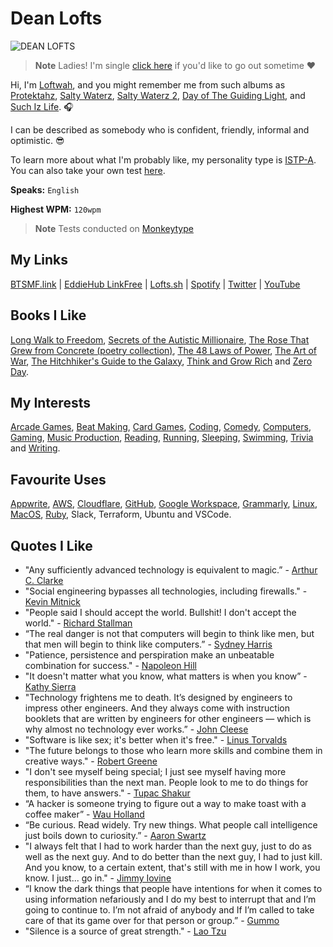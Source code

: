 # Dean Lofts

![DEAN LOFTS](https://user-images.githubusercontent.com/19922556/211828792-f752720a-71fb-4ae8-a119-768d80933f63.png)

> **Note** Ladies! I'm single [click here](https://www.youtube.com/watch?v=dQw4w9WgXcQ) if you'd like to go out sometime ❤️️

Hi, I'm [Loftwah](https://linkfree.eddiehub.io/loftwah), and you might remember me from such albums as [Protektahz](https://www.youtube.com/playlist?list=OLAK5uy_kO8bRKVWIAFGFNDjVkI9NiKtHSsqGEndQ), [Salty Waterz](https://open.spotify.com/album/59eTGkXJYUK6m481rwSES9?si=ANSXBbAWRPSlYqa8ZwnTlw), [Salty Waterz 2](https://open.spotify.com/album/2xhntWeTyDDuk6JVHNsdMK?si=isIwbhPtSbuG51Q5v5EUvw), [Day of The Guiding Light](https://open.spotify.com/album/6IfVVM4fdQZ80OjwMZ1PFN?si=9J-hJyFpT7OaUig17bsUQw), and [Such Iz Life](https://open.spotify.com/album/604EhrF7i400uQmOdhvoge?si=bZYmzg3ASoGDSJj_yzU-iQ). 🎧

I can be described as somebody who is confident, friendly, informal and optimistic. 😎

To learn more about what I'm probably like, my personality type is [ISTP-A](https://www.16personalities.com/istp-personality). You can also take your own test [here](https://www.16personalities.com/free-personality-test).

**Speaks:** `English`

**Highest WPM:** `120wpm`

> **Note** Tests conducted on [Monkeytype](https://monkeytype.com/)

## My Links

[BTSMF.link](https://btsmf.link) | [EddieHub LinkFree](https://linkfree.eddiehub.io/loftwah) | [Lofts.sh](https://lofts.sh) | [Spotify](https://open.spotify.com/user/1230952597?si=aa83abc2ee9b4615) | [Twitter](https://twitter.com/loftwah) | [YouTube](https://www.youtube.com/loftwahthebeatsmiff)

## Books I Like

[Long Walk to Freedom](https://en.wikipedia.org/wiki/Long_Walk_to_Freedom), [Secrets of the Autistic Millionaire](https://www.amazon.com.au/Secrets-Autistic-Millionaire-Everything-Aspergers/dp/B09KDYQX4L), [The Rose That Grew from Concrete (poetry collection)](<https://en.wikipedia.org/wiki/The_Rose_That_Grew_from_Concrete_(poetry_collection)>), [The 48 Laws of Power](https://en.wikipedia.org/wiki/The_48_Laws_of_Power), [The Art of War](https://en.wikipedia.org/wiki/The_Art_of_War), [The Hitchhiker's Guide to the Galaxy](https://en.wikipedia.org/wiki/The_Hitchhiker%27s_Guide_to_the_Galaxy), [Think and Grow Rich](https://en.wikipedia.org/wiki/Think_and_Grow_Rich) and [Zero Day](https://www.goodreads.com/book/show/9763010-zero-day).

## My Interests

[Arcade Games](https://archive.org/details/internetarcade), [Beat Making](https://en.wiktionary.org/wiki/beatmaker), [Card Games](https://en.wikipedia.org/wiki/Card_game), [Coding](https://en.wikipedia.org/wiki/Computer_programming), [Comedy](https://en.wikipedia.org/wiki/Comedy), [Computers](https://en.wikipedia.org/wiki/Computer), [Gaming](https://en.wikipedia.org/wiki/Video_game), [Music Production](https://www.discogs.com/search/?q=beatsmiff&type=all), [Reading](https://en.wikipedia.org/wiki/Reading), [Running](https://en.wikipedia.org/wiki/Running), [Sleeping](https://www.youtube.com/watch?v=dQw4w9WgXcQ), [Swimming](https://en.wikipedia.org/wiki/Swimming), [Trivia](https://en.wikipedia.org/wiki/Trivia) and [Writing](https://en.wikipedia.org/wiki/Writing).

## Favourite Uses

[Appwrite](https://appwrite.io), [AWS](https://aws.amazon.com), [Cloudflare](https://www.cloudflare.com), [GitHub](https://github.com), [Google Workspace](https://mail.google.com), [Grammarly](https://grammarly.com), [Linux](https://github.com/loftwah/linux-for-pirates), [MacOS](https://www.apple.com/au/macbook-pro/), [Ruby](https://rubystyle.guide/), Slack, Terraform, Ubuntu and VSCode.

## Quotes I Like

- "Any sufficiently advanced technology is equivalent to magic.” - [Arthur C. Clarke](https://en.wikipedia.org/wiki/Arthur_C._Clarke)
- "Social engineering bypasses all technologies, including firewalls." - [Kevin Mitnick](https://en.wikipedia.org/wiki/Kevin_Mitnick)
- "People said I should accept the world. Bullshit! I don't accept the world." - [Richard Stallman](https://en.wikipedia.org/wiki/Richard_Stallman)
- “The real danger is not that computers will begin to think like men, but that men will begin to think like computers.” - [Sydney Harris](https://en.wikipedia.org/wiki/Sydney_J._Harris)
- "Patience, persistence and perspiration make an unbeatable combination for success." - [Napoleon Hill](https://en.wikipedia.org/wiki/Napoleon_Hill)
- "It doesn't matter what you know, what matters is when you know” - [Kathy Sierra](https://en.wikipedia.org/wiki/Kathy_Sierra)
- "Technology frightens me to death. It’s designed by engineers to impress other engineers. And they always come with instruction booklets that are written by engineers for other engineers — which is why almost no technology ever works.” - [John Cleese](https://en.wikipedia.org/wiki/John_Cleese)
- "Software is like sex; it's better when it's free." - [Linus Torvalds](https://en.wikipedia.org/wiki/Linus_Torvalds)
- "The future belongs to those who learn more skills and combine them in creative ways." - [Robert Greene](https://en.wikipedia.org/wiki/Robert_Greene_(American_author))
- "I don't see myself being special; I just see myself having more responsibilities than the next man. People look to me to do things for them, to have answers." - [Tupac Shakur](https://en.wikipedia.org/wiki/Tupac_Shakur)
- “A hacker is someone trying to figure out a way to make toast with a coffee maker” - [Wau Holland](https://en.wikipedia.org/wiki/Wau_Holland)
- “Be curious. Read widely. Try new things. What people call intelligence just boils down to curiosity.” - [Aaron Swartz](https://en.wikipedia.org/wiki/Aaron_Swartz)
- "I always felt that I had to work harder than the next guy, just to do as well as the next guy. And to do better than the next guy, I had to just kill. And you know, to a certain extent, that's still with me in how I work, you know. I just... go in." - [Jimmy Iovine](https://en.wikipedia.org/wiki/Jimmy_Iovine)
- “I know the dark things that people have intentions for when it comes to using information nefariously and I do my best to interrupt that and I’m going to continue to. I’m not afraid of anybody and If I’m called to take care of that its game over for that person or group.” - [Gummo](https://twitter.com/GummoXXX)
- "Silence is a source of great strength." - [Lao Tzu](https://en.wikipedia.org/wiki/Laozi)
